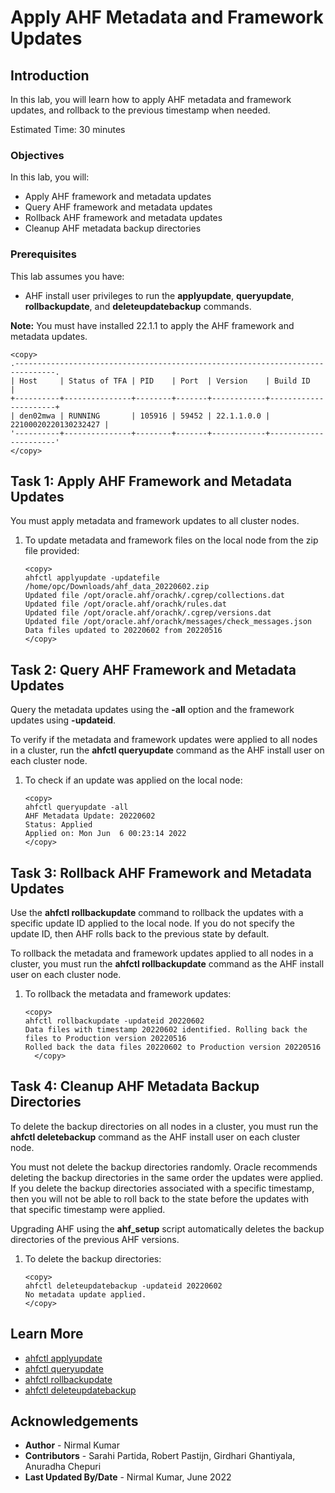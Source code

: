 # Apply AHF Metadata and Framework Updates

## Introduction

In this lab, you will learn how to apply AHF metadata and framework updates, and rollback to the previous timestamp when needed.

Estimated Time: 30 minutes

### Objectives

In this lab, you will:
* Apply AHF framework and metadata updates
* Query AHF framework and metadata updates
* Rollback AHF framework and metadata updates
* Cleanup AHF metadata backup directories

### Prerequisites

This lab assumes you have:
* AHF install user privileges to run the **applyupdate**, **queryupdate**, **rollbackupdate**, and **deleteupdatebackup** commands.

**Note:** You must have installed 22.1.1 to apply the AHF framework and metadata updates.

```
<copy>
.-------------------------------------------------------------------------------.
| Host     | Status of TFA | PID    | Port  | Version    | Build ID             |
+----------+---------------+--------+-------+------------+----------------------+
| den02mwa | RUNNING       | 105916 | 59452 | 22.1.1.0.0 | 22100020220130232427 |
'----------+---------------+--------+-------+------------+----------------------'
</copy>
```

## Task 1: Apply AHF Framework and Metadata Updates

You must apply metadata and framework updates to all cluster nodes.

1. To update metadata and framework files on the local node from the zip file provided:

    ```
    <copy>
    ahfctl applyupdate -updatefile /home/opc/Downloads/ahf_data_20220602.zip
    Updated file /opt/oracle.ahf/orachk/.cgrep/collections.dat
    Updated file /opt/oracle.ahf/orachk/rules.dat
    Updated file /opt/oracle.ahf/orachk/.cgrep/versions.dat
    Updated file /opt/oracle.ahf/orachk/messages/check_messages.json
    Data files updated to 20220602 from 20220516
    </copy>
    ```

## Task 2: Query AHF Framework and Metadata Updates

Query the metadata updates using the **-all** option and the framework updates using **-updateid**.

To verify if the metadata and framework updates were applied to all nodes in a cluster, run the **ahfctl queryupdate** command as the AHF install user on each cluster node.

1. To check if an update was applied on the local node:

    ```
    <copy>
    ahfctl queryupdate -all
    AHF Metadata Update: 20220602
    Status: Applied
    Applied on: Mon Jun  6 00:23:14 2022
    </copy>
    ```

## Task 3: Rollback AHF Framework and Metadata Updates

Use the **ahfctl rollbackupdate** command to rollback the updates with a specific update ID applied to the local node. If you do not specify the update ID, then AHF rolls back to the previous state by default.

To rollback the metadata and framework updates applied to all nodes in a cluster, you must run the **ahfctl rollbackupdate** command as the AHF install user on each cluster node.

1. To rollback the metadata and framework updates:

    ```
    <copy>
    ahfctl rollbackupdate -updateid 20220602
    Data files with timestamp 20220602 identified. Rolling back the files to Production version 20220516
    Rolled back the data files 20220602 to Production version 20220516
	  </copy>
    ```

## Task 4: Cleanup AHF Metadata Backup Directories

To delete the backup directories on all nodes in a cluster, you must run the **ahfctl deletebackup** command as the AHF install user on each cluster node.

You must not delete the backup directories randomly. Oracle recommends deleting the backup directories in the same order the updates were applied. If you delete the backup directories associated with a specific timestamp, then you will not be able to roll back to the state before the updates with that specific timestamp were applied.

Upgrading AHF using the **ahf_setup** script automatically deletes the backup directories of the previous AHF versions.

1. To delete the backup directories:

    ```
    <copy>
    ahfctl deleteupdatebackup -updateid 20220602
    No metadata update applied.
    </copy>
    ```

## Learn More

* [ahfctl applyupdate](https://docs.oracle.com/en/engineered-systems/health-diagnostics/autonomous-health-framework/ahfug/ahfctl-applyupdate.html#GUID-1C582851-0138-419D-8CBC-D9F83B97A6AC)
* [ahfctl queryupdate](https://docs-uat.us.oracle.com/en/engineered-systems/health-diagnostics/autonomous-health-framework/ahfug/ahfctl-queryupdate.html#GUID-C02F4087-184F-4EF7-B94F-8987F9E192B2)
* [ahfctl rollbackupdate](https://docs.oracle.com/en/engineered-systems/health-diagnostics/autonomous-health-framework/ahfug/ahfctl-rollbackupdate.html#GUID-63CC64FF-3D4D-425B-9484-6237D3AC3FD0)
* [ahfctl deleteupdatebackup](https://docs-uat.us.oracle.com/en/engineered-systems/health-diagnostics/autonomous-health-framework/ahfug/ahfctl-deletebackup.html#GUID-154BA5AA-40EF-45BF-8154-B4000718A35D)

## Acknowledgements
* **Author** - Nirmal Kumar
* **Contributors** -  Sarahi Partida, Robert Pastijn, Girdhari Ghantiyala, Anuradha Chepuri
* **Last Updated By/Date** - Nirmal Kumar, June 2022
